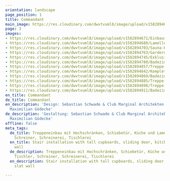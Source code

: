 ```yaml
---
orientation: landscape
page_position: 1
title: Commandant
main_image: https://res.cloudinary.com/dwvtvuml8/image/upload/v1582894612/Einbauschrank-Lamellen-Schiebetuer-Exklusiv-Holz_xbnwtn.jpg
page: 3
images:
- https://res.cloudinary.com/dwvtvuml8/image/upload/v1582894671/Einbauschrank-Lamellen-Schiebetuer-Exklusiv-Holz_pjwzsy.jpg
- https://res.cloudinary.com/dwvtvuml8/image/upload/v1582894688/Lamellen-Schiebetuer-Holz-Handwerk_cpz8ce.jpg
- https://res.cloudinary.com/dwvtvuml8/image/upload/v1582894703/Sauna-Holz-hochwertiger-Innenausbau_h3jiqc.jpg
- https://res.cloudinary.com/dwvtvuml8/image/upload/v1582894763/Garderobe-Flurschrank-Eingangsbereich-Empfangsbereich_dvqx74.jpg
- https://res.cloudinary.com/dwvtvuml8/image/upload/v1582894745/Exklusive-Kueche-Stein-Einbauschrank-Loft-Kochinsel_kzlnit.jpg
- https://res.cloudinary.com/dwvtvuml8/image/upload/v1582894780/Badezimmer-exklusiv-Masterbad-Marmor-Stein_hmvzh9.jpg
- https://res.cloudinary.com/dwvtvuml8/image/upload/v1582894857/Treppe-Einbauschrank-raumhoch-Design-nach-Mass_xo8otf.jpg
- https://res.cloudinary.com/dwvtvuml8/image/upload/v1582894842/Kompletter-Innenausbau-Einbauschrank-Loft-Wohnbereich-Kueche_ir2tcz.jpg
- https://res.cloudinary.com/dwvtvuml8/image/upload/v1582894869/Badezimmer-Tuer-Badezimmertuer-individuell_b01zqx.jpg
- https://res.cloudinary.com/dwvtvuml8/image/upload/v1582894885/Treppe-Einbauschrank-wandhoch-Beleuchtung-LED_rbgrle.jpg
- https://res.cloudinary.com/dwvtvuml8/image/upload/v1582894898/Treppe-Einbauschrank-raumhoch-LED-beleuchtet_vqagpt.jpg
- https://res.cloudinary.com/dwvtvuml8/image/upload/v1582894911/Badezimmer-exklusiv-Masterbad-Marmor-Stein_yi68d9.jpg
en_title: Commandant
de_title: Commandant
en_description: 'Design: Sebastian Schwade & Club Marginal Architekten // Photos:
  Maximilian Gödecke'
de_description: 'Gestaltung: Sebastian Schwade & Club Marginal Architekten // Fotos:
  Maximilian Gödecke'
offline: false
meta_tags:
  de_title: Treppeneinbau mit Hochschränken, Schiebetür, Küche und Lamellenwand, Tischler,
    Schreiner, Schreinerei, Tischlerei
  en_title: Stair installation with tall cupboards, sliding door, kitchen and slat
    wall
  de_description: Treppeneinbau mit Hochschränken, Schiebetür, Küche und Lamellenwand,
    Tischler, Schreiner, Schreinerei, Tischlerei
  en_description: Stair installation with tall cupboards, sliding door, kitchen and
    slat wall

---
```

